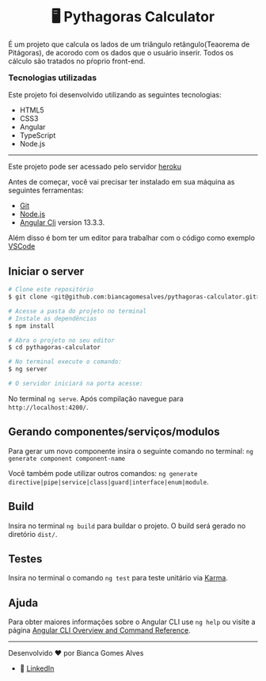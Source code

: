 <h1 align="center"> 🖥️ Pythagoras Calculator </h1>

<p> É um projeto que calcula os lados de um triângulo retângulo(Teaorema de Pitágoras), de acorodo com os dados que o usuário inserir. Todos os cálculo são tratados no pŕoprio front-end. </p> 


<h3 style="margin-top: 15px; font-weigth: bold">Tecnologias utilizadas</h3>
Este projeto foi desenvolvido utilizando as seguintes tecnologias:

- HTML5 
- CSS3
- Angular 
- TypeScript 
- Node.js
---

Este projeto pode ser acessado pelo servidor [heroku](https://angular-pythagoras-calculator.herokuapp.com/)

Antes de começar, você vai precisar ter instalado em sua máquina as seguintes ferramentas:
- [Git](https://git-scm.com)
- [Node.js](https://node.js.org/en/)
- [Angular Cli](https://github.com/angular/angular-cli) version 13.3.3.

Além disso é bom ter um editor para trabalhar com o código como exemplo [VSCode](https://code.visualstudio.com/)


## Iniciar o server
```bash
# Clone este repositório
$ git clone <git@github.com:biancagomesalves/pythagoras-calculator.git>

# Acesse a pasta do projeto no terminal
# Instale as dependências 
$ npm install

# Abra o projeto no seu editor 
$ cd pythagoras-calculator

# No terminal execute o comando:
$ ng server 

# O servidor iniciará na porta acesse:
```

No terminal `ng serve`. Após compilação navegue para `http://localhost:4200/`. 

## Gerando componentes/serviços/modulos

Para gerar um novo componente insira o seguinte comando no terminal: `ng generate component component-name`

Vocẽ também pode utilizar outros comandos: `ng generate directive|pipe|service|class|guard|interface|enum|module`.

## Build

Insira no terminal `ng build` para buildar o projeto. O build será gerado no diretório `dist/`.

## Testes

Insira no terminal o comando `ng test` para teste unitário via [Karma](https://karma-runner.github.io).


## Ajuda
Para obter maiores informações sobre o Angular CLI use `ng help` ou visite a página [Angular CLI Overview and Command Reference](https://angular.io/cli).

---

Desenvolvido ❤️ por Bianca Gomes Alves 
- 🔗 [LinkedIn](https://www.linkedin.com/in/bianca-gomes-alves)
